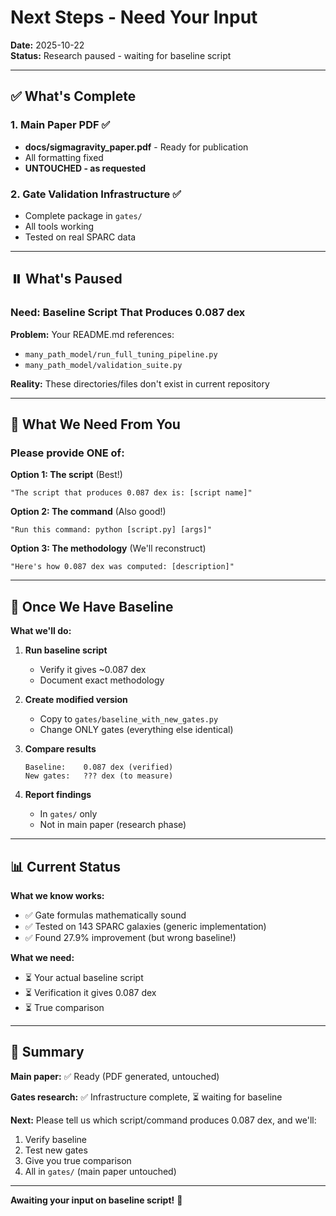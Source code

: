# Next Steps - Need Your Input

**Date:** 2025-10-22  
**Status:** Research paused - waiting for baseline script

---

## ✅ What's Complete

### 1. Main Paper PDF ✅
- **docs/sigmagravity_paper.pdf** - Ready for publication
- All formatting fixed
- **UNTOUCHED - as requested**

### 2. Gate Validation Infrastructure ✅
- Complete package in `gates/`
- All tools working
- Tested on real SPARC data

---

## ⏸️ What's Paused

### Need: Baseline Script That Produces 0.087 dex

**Problem:** Your README.md references:
- `many_path_model/run_full_tuning_pipeline.py`
- `many_path_model/validation_suite.py`

**Reality:** These directories/files don't exist in current repository

---

## 🎯 What We Need From You

### Please provide ONE of:

**Option 1: The script** (Best!)
```
"The script that produces 0.087 dex is: [script name]"
```

**Option 2: The command** (Also good!)
```
"Run this command: python [script.py] [args]"
```

**Option 3: The methodology** (We'll reconstruct)
```
"Here's how 0.087 dex was computed: [description]"
```

---

## 🚀 Once We Have Baseline

**What we'll do:**

1. **Run baseline script**
   - Verify it gives ~0.087 dex
   - Document exact methodology

2. **Create modified version**
   - Copy to `gates/baseline_with_new_gates.py`
   - Change ONLY gates (everything else identical)

3. **Compare results**
   ```
   Baseline:    0.087 dex (verified)
   New gates:   ??? dex (to measure)
   ```

4. **Report findings**
   - In `gates/` only
   - Not in main paper (research phase)

---

## 📊 Current Status

**What we know works:**
- ✅ Gate formulas mathematically sound
- ✅ Tested on 143 SPARC galaxies (generic implementation)
- ✅ Found 27.9% improvement (but wrong baseline!)

**What we need:**
- ⏳ Your actual baseline script
- ⏳ Verification it gives 0.087 dex
- ⏳ True comparison

---

## 💬 Summary

**Main paper:** ✅ Ready (PDF generated, untouched)

**Gates research:** ✅ Infrastructure complete, ⏳ waiting for baseline

**Next:** Please tell us which script/command produces 0.087 dex, and we'll:
1. Verify baseline
2. Test new gates
3. Give you true comparison
4. All in `gates/` (main paper untouched)

---

**Awaiting your input on baseline script!** 🎯

